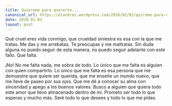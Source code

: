 ```yaml
---
title: Quiereme para quererte...
canonical_url: https://elandres.wordpress.com/2010/02/02/quireme-para-quererte/
date: 2010-02-02
layout: post
---
```


Qué cruel eres vida conmigo, que crueldad siniestra es esa con la que me tratas. Me das y me arrebatas. Te preocupas y me maltratas. Sin duda alguna no puedo seguir de esta manera, no puedo seguir adelante con este fallo. Que falta.

<!--more-->

¡No! No me falta nada, me sobra de todo. Lo único que me falta es alguien con quien compartirlo. Lo único que me falta es esa persona que me demuestre que quiere ser querida, que me enseñe un mundo nuevo, que me lleve de paseo por sus ojos. Que me dé a conocer su alma con sinceridad y apego a los buenos valores. Busco a alguien que quiera todo este amor que llevo almacenado dentro de mí. Prometo ser todo lo que esperas y mucho más. Seré todo lo que desees y todo lo que me pidas.
